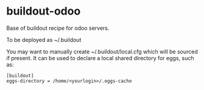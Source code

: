 buildout-odoo
=============

Base of buildout recipe for odoo servers.

To be deployed as ~/.buildout


You may want to manually create ~/.buildout/local.cfg which will be sourced if
present. It can be used to declare a local shared directory for eggs, such as:

    [buildout]
    eggs-directory = /home/<yourlogin>/.eggs-cache

